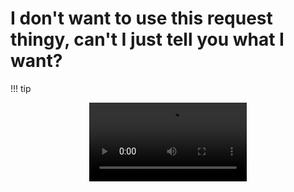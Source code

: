 # I don't want to use this request thingy, can't I just tell you what I want?

!!! tip
    <center><video style="width:50%" controls="true" alt="type:video">
      <source src="../../assets/video/dale-go-to-hell.webm" type="video/webm">
    </video></center>
